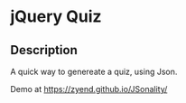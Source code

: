 # jQuery Quiz

## Description

A quick way to genereate a quiz, using Json.

Demo at https://zyend.github.io/JSonality/ 